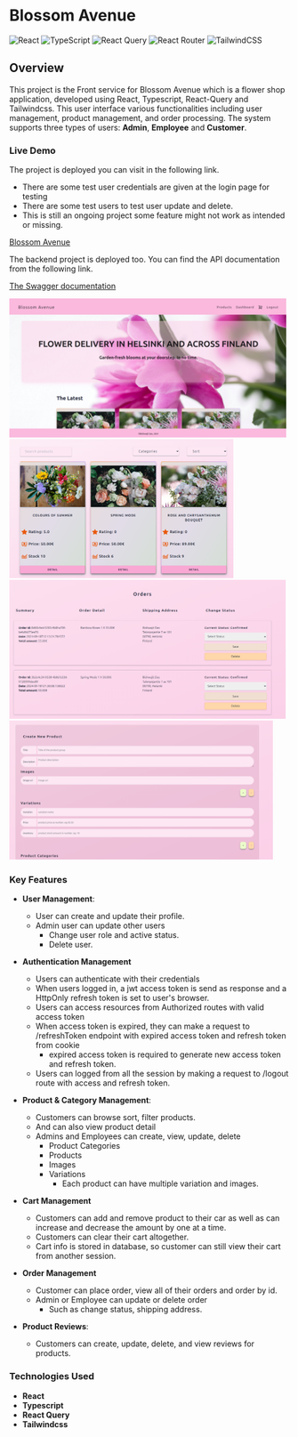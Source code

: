 # Blossom Avenue

![React](https://img.shields.io/badge/react-%2320232a.svg?style=for-the-badge&logo=react&logoColor=%2361DAFB)
![TypeScript](https://img.shields.io/badge/typescript-%23007ACC.svg?style=for-the-badge&logo=typescript&logoColor=white)
![React Query](https://img.shields.io/badge/-React%20Query-FF4154?style=for-the-badge&logo=react%20query&logoColor=white)
![React Router](https://img.shields.io/badge/React_Router-CA4245?style=for-the-badge&logo=react-router&logoColor=white)
![TailwindCSS](https://img.shields.io/badge/tailwindcss-%2338B2AC.svg?style=for-the-badge&logo=tailwind-css&logoColor=white)

## Overview

This project is the Front service for Blossom Avenue which is a flower shop application, developed using React, Typescript, React-Query and Tailwindcss. This user interface various functionalities including user management, product management, and order processing. The system supports three types of users: **Admin**, **Employee** and **Customer**.

### Live Demo

The project is deployed you can visit in the following link.

- There are some test user credentials are given at the login page for testing
- There are some test users to test user update and delete.
- This is still an ongoing project some feature might not work as intended or missing.

[Blossom Avenue](https://blossomavenue.vercel.app/)

The backend project is deployed too. You can find the API documentation from the following link.

[The Swagger documentation](https://blossomavenue-f2grfmdmepbcb4es.northeurope-01.azurewebsites.net/index.html)

<img style="height:250px" src="screen_shots/Screenshot_0.png">
<img style="height:250px" src="screen_shots/Screenshot_1.png">
<img style="height:250px" src="screen_shots/Screenshot_2.png">
<img style="height:250px" src="screen_shots/Screenshot_3.png">

### Key Features

- **User Management**:

  - User can create and update their profile.
  - Admin user can update other users
    - Change user role and active status.
    - Delete user.

- **Authentication Management**

  - Users can authenticate with their credentials
  - When users logged in, a jwt access token is send as response and a HttpOnly refresh token is set to user's browser.
  - Users can access resources from Authorized routes with valid access token
  - When access token is expired, they can make a request to /refreshToken endpoint with expired access token and refresh token from cookie
    - expired access token is required to generate new access token and refresh token.
  - Users can logged from all the session by making a request to /logout route with access and refresh token.

- **Product & Category Management**:

  - Customers can browse sort, filter products.
  - And can also view product detail
  - Admins and Employees can create, view, update, delete
    - Product Categories
    - Products
    - Images
    - Variations
      - Each product can have multiple variation and images.

- **Cart Management**
  - Customers can add and remove product to their car as well as can increase and decrease the amount by one at a time.
  - Customers can clear their cart altogether.
  - Cart info is stored in database, so customer can still view their cart from another session.
- **Order Management**

  - Customer can place order, view all of their orders and order by id.
  - Admin or Employee can update or delete order
    - Such as change status, shipping address.

- **Product Reviews**:
  - Customers can create, update, delete, and view reviews for products.

### Technologies Used

- **React**
- **Typescript**
- **React Query**
- **Tailwindcss**

